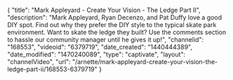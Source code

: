 {
    "title": "Mark Appleyard - Create Your Vision - The Ledge Part II",
    "description": "Mark Appleyard, Ryan Decenzo, and Pat Duffy love a good DIY spot. Find out why they prefer the DIY style to the typical skate park environment. Want to skate the ledge they built? Use the comments section to hassle our community manager until he gives it up!",
    "channelid": "168553",
    "videoid": "6379719",
    "date_created": "1440444389",
    "date_modified": "1470240089",
    "type": "captivate",
    "layout": "channelVideo",
    "url": "\/arnette\/mark-appleyard-create-your-vision-the-ledge-part-ii\/168553-6379719"
}